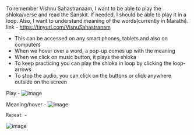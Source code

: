 To remember Vishnu Sahastranaam, I want to be able to play the shloka/verse and read the Sanskit. If needed, I should be able to play it in a loop. Also, I want to understand meaning of the words(currently in Marathi). 
link - https://tinyurl.com/VisnuSahastranam
 - This can be accessed on any smart phones, tablets and also on computers
 - When we hover over a word, a pop-up comes up with the meaning
 - When we click on music button, it plays the shloka
 - To keep practicing you can play the shloka in loop by clicking the loop-arrows
 - To stop the audio, you can click on the buttons or click anywhere outside on the screen

Play -
![image](https://github.com/manasimahajann/VS/assets/22528585/f2ad911b-c1e1-4ac4-810f-52d94febda4f)

Meaning/hover -
![image](https://github.com/manasimahajann/VS/assets/22528585/785bf082-602c-44f0-a051-16f0ecead7b1)


    Repeat -
![image](https://github.com/manasimahajann/VS/assets/22528585/dd8011c5-7e12-42a0-8017-21315e017767)
